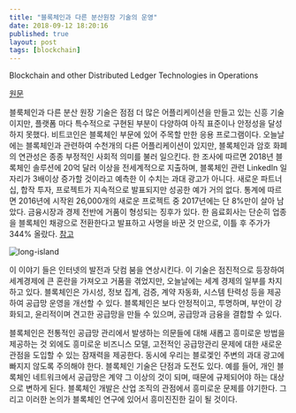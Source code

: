 ```yaml
---
title: "블록체인과 다른 분산원장 기술의 운영"
date: 2018-09-12 18:20:16
published: true
layout: post
tags: [blockchain]
---
```


Blockchain and other Distributed Ledger Technologies in Operations

[원문](https://papers.ssrn.com/sol3/papers.cfm?abstract_id=3232977)

블룩체인과 다른 분산 원장 기술은 점점 더 많은 어플리케이션을 만들고 있는 신흥 기술이지만, 플랫폼 마다 특수적으로 구현된 부분이 다양하여 아직 표준이나 안정성을 달성하지 못했다. 비트코인은 블록체인 부문에 있어 주목할 만한 응용 프로그램이다. 오늘날에는 블록체인과 관련하여 수천개의 다른 어플리케이션이 있지만, 블록체인과 암호 화폐의 연관성은 종종 부정적인 사회적 의미를 불러 일으킨다. 한 조사에 따르면 2018년 블록체인 솔루션에 20억 달러 이상을 전세계적으로 지출하며, 블록체인 관련 LinkedIn 일자리가 3배이상 증가할 것이라고 예측한 이 수치는 과대 광고가 아니다. 새로운 파트너십, 합작 투자, 프로젝트가 지속적으로 발표되지만 성공한 예가 거의 없다. 통계에 따르면 2016년에 시작왼 26,000개의 새로운 프로젝트 중 2017년에는 단 8%만이 살아 남았다. 금융시장과 경제 전반에 거품이 형성되는 징후가 있다. 한 음료회사는 단순히 업종을 블록체인 채광으로 전환한다고 발표하고 사명을 바꾼 것 만으로, 이틀 후 주가가 344% 올랐다. [참고](https://www.bloomberg.com/news/articles/2017-12-21/crypto-craze-sees-long-island-iced-tea-rename-as-long-blockchain)

![long-island](https://fm.cnbc.com/applications/cnbc.com/resources/editorialfiles/charts/2017/12/1513890346_LTEA_chart.jpeg)

이 이야기 들은 인터넷의 발전과 닷컴 붐을 연상시킨다. 이 기술은 점진적으로 등장하여 세계경제에 큰 혼란을 가져오고 거품을 겪었지만, 오늘날에는 세계 경제의 일부를 차지하고 있다. 블록체인은 가시성, 정보 집계, 검증, 계약 자동화, 시스템 탄력성 등을 제공하여 공급망 운영을 개선할 수 있다. 블록체인은 보다 안정적이고, 투명하며, 부안이 강화되고, 윤리적이며 견고한 공급망을 만들 수 있으며, 공급망과 금융을 결합할 수 있다. 

블록체인은 전통적인 공급망 관리에서 발생하는 의문들에 대해 새롭고 흥미로운 방법을 제공하는 것 외에도 흥미로운 비즈니스 모델, 고전적인 공급망관리 문제에 대한 새로운 관점을 도입할 수 있는 잠재력을 제공한다. 동시에 우리는 블로겣인 주변의 과대 광고에 빠지지 않도록 주의해야 한다. 블록체인 기술은 단점과 도전도 있다. 예를 들어, 개인 블록체인 네트워크에서 공급망은 계약 그 이상의 것이 되며, 때문에 규제되어야 하는 대상으로 변하게 된다. 블록체인 개발은 산업 조직의 관점에서 흥미로운 문제를 야기한다. 그리고 이러한 논의가 블록체인 연구에 있어서 흥미진진한 길이 될 것이다. 